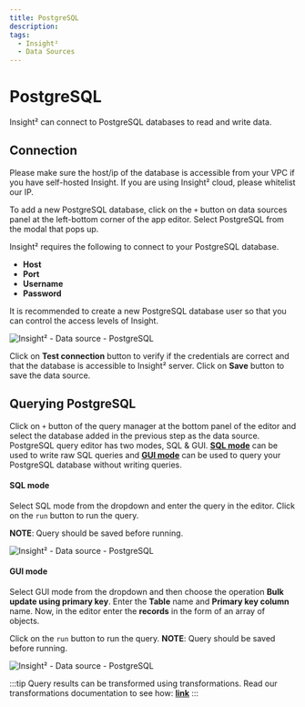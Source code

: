 ```yaml
---
title: PostgreSQL
description: 
tags:
  - Insight²
  - Data Sources
---
```


# PostgreSQL

Insight² can connect to PostgreSQL databases to read and write data.

## Connection

Please make sure the host/ip of the database is accessible from your VPC if you have self-hosted Insight. If you are using Insight² cloud, please whitelist our IP.

To add a new PostgreSQL database, click on the `+` button on data sources panel at the left-bottom corner of the app editor. Select PostgreSQL from the modal that pops up.

Insight² requires the following to connect to your PostgreSQL database.

- **Host**
- **Port**
- **Username**
- **Password**

It is recommended to create a new PostgreSQL database user so that you can control the access levels of Insight.



![Insight² - Data source - PostgreSQL](/_images/insight2/datasource-reference/postgresql/pgconnect.png)



Click on **Test connection** button to verify if the credentials are correct and that the database is accessible to Insight² server. Click on **Save** button to save the data source.

## Querying PostgreSQL

Click on `+` button of the query manager at the bottom panel of the editor and select the database added in the previous step as the data source. PostgreSQL query editor has two modes, SQL & GUI. **[SQL mode](/docs/data-sources/postgresql#sql-mode)** can be used to write raw SQL queries and **[GUI mode](/docs/data-sources/postgresql#gui-mode)** can be used to query your PostgreSQL database without writing queries.

#### SQL mode

Select SQL mode from the dropdown and enter the query in the editor. Click on the `run` button to run the query.

**NOTE**: Query should be saved before running.



![Insight² - Data source - PostgreSQL](/_images/insight2/datasource-reference/postgresql/pg-sql.png)



#### GUI mode

Select GUI mode from the dropdown and then choose the operation **Bulk update using primary key**. Enter the **Table** name and **Primary key column** name. Now, in the editor enter the **records** in the form of an array of objects.

Click on the `run` button to run the query. **NOTE**: Query should be saved before running.



![Insight² - Data source - PostgreSQL](/_images/insight2/datasource-reference/postgresql/pg-gui.png)


:::tip
Query results can be transformed using transformations. Read our transformations documentation to see how: **[link](/docs/tutorial/transformations)**
:::
